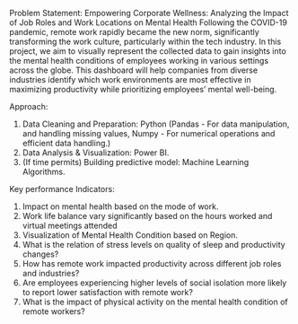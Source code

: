 Problem Statement: 
Empowering Corporate Wellness: Analyzing the Impact of Job Roles and Work Locations on Mental Health
Following the COVID-19 pandemic, remote work rapidly became the new norm, significantly transforming the work culture, particularly within the tech industry. In this project, we aim to visually represent the collected data to gain insights into the mental health conditions of employees working in various settings across the globe. This dashboard will help companies from diverse industries identify which work environments are most effective in maximizing productivity while prioritizing employees’ mental well-being.

Approach: 
1) Data Cleaning and Preparation: Python (Pandas - For data manipulation, and handling missing values, Numpy - For numerical operations and efficient data handling.)
2) Data Analysis & Visualization: Power BI.
3) (If time permits) Building predictive model: Machine Learning Algorithms.

Key performance Indicators:
1) Impact on mental health based on the mode of work.
2) Work life balance vary significantly based on the hours worked and virtual meetings attended 
3) Visualization of Mental Health Condition based on Region.
4) What is the relation of stress levels on quality of sleep and productivity changes?
5) How has remote work impacted productivity across different job roles and industries?
6) Are employees experiencing higher levels of social isolation more likely to report lower satisfaction with remote work?
7) What is the impact of physical activity on the mental health condition of remote workers?

